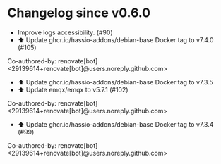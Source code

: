 # Changelog since v0.6.0
- Improve logs accessibility. (#90) 
- ⬆️ Update ghcr.io/hassio-addons/debian-base Docker tag to v7.4.0 (#105)

Co-authored-by: renovate[bot] <29139614+renovate[bot]@users.noreply.github.com> 
- ⬆️ Update ghcr.io/hassio-addons/debian-base Docker tag to v7.3.5 
- ⬆️ Update emqx/emqx to v5.7.1 (#102)

Co-authored-by: renovate[bot] <29139614+renovate[bot]@users.noreply.github.com> 
- ⬆️ Update ghcr.io/hassio-addons/debian-base Docker tag to v7.3.4 (#99)

Co-authored-by: renovate[bot] <29139614+renovate[bot]@users.noreply.github.com> 
